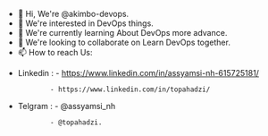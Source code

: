 - 👋 Hi, We're @akimbo-devops.
- 👀 We're interested in DevOps things.
- 🌱 We're currently learning About DevOps more advance.
- 💞️ We're looking to collaborate on Learn DevOps together.
- 📫 How to reach Us: 
* Linkedin  : - https://www.linkedin.com/in/assyamsi-nh-615725181/
              
              - https://www.linkedin.com/in/topahadzi/
              
* Telgram   : - @assyamsi_nh
              
              - @topahadzi.

<!---
akimbo-devops/akimbo-devops is a ✨ special ✨ repository because its `README.md` (this file) appears on your GitHub profile.
You can click the Preview link to take a look at your changes.
--->
